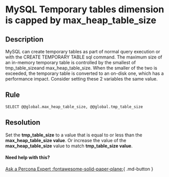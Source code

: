 # MySQL Temporary tables dimension is capped by max_heap_table_size

## Description
MySQL can create temporary tables as part of normal query execution or with the CREATE TEMPORARY TABLE sql command. The maximum size of an in-memory temporary table is controlled by the smallest of tmp_table_sizeand max_heap_table_size. When the smaller of the two is exceeded, the temporary table is converted to an on-disk one, which has a performance impact. Consider setting these 2 variables the same value. 


## Rule
`SELECT @@global.max_heap_table_size, @@global.tmp_table_size`


## Resolution
Set the **tmp_table_size** to a value that is equal to or less than the **max_heap_table_size value**.
Or increase the value of the **max_heap_table_size** value to match **tmp_table_size value**. 

#### Need help with this?

[Ask a Percona Expert :fontawesome-solid-paper-plane:](https://www.percona.com/about-percona/contact){ .md-button }